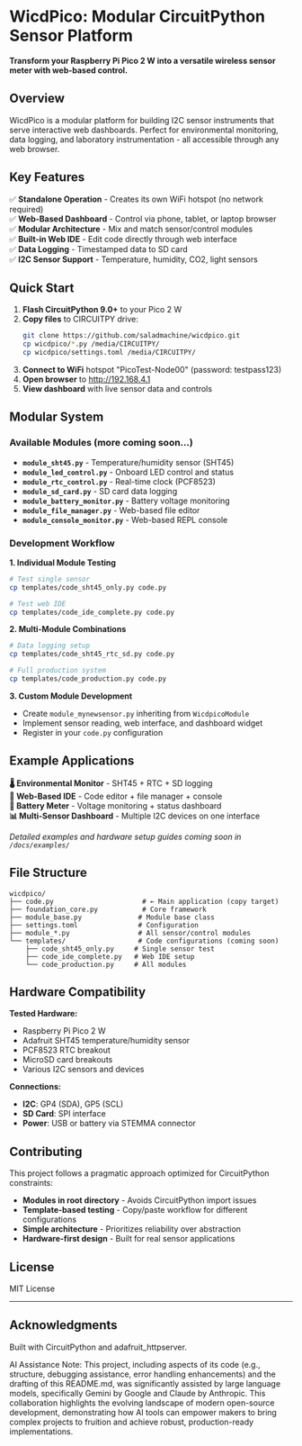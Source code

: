 # WicdPico: Modular CircuitPython Sensor Platform

**Transform your Raspberry Pi Pico 2 W into a versatile wireless sensor meter with web-based control.**

## Overview

WicdPico is a modular platform for building I2C sensor instruments that serve interactive web dashboards. Perfect for environmental monitoring, data logging, and laboratory instrumentation - all accessible through any web browser.

## Key Features

✅ **Standalone Operation** - Creates its own WiFi hotspot (no network required)  
✅ **Web-Based Dashboard** - Control via phone, tablet, or laptop browser  
✅ **Modular Architecture** - Mix and match sensor/control modules  
✅ **Built-in Web IDE** - Edit code directly through web interface  
✅ **Data Logging** - Timestamped data to SD card  
✅ **I2C Sensor Support** - Temperature, humidity, CO2, light sensors  

## Quick Start

1. **Flash CircuitPython 9.0+** to your Pico 2 W
2. **Copy files** to CIRCUITPY drive:
   ```bash
   git clone https://github.com/saladmachine/wicdpico.git
   cp wicdpico/*.py /media/CIRCUITPY/
   cp wicdpico/settings.toml /media/CIRCUITPY/
   ```
3. **Connect to WiFi** hotspot "PicoTest-Node00" (password: testpass123)
4. **Open browser** to http://192.168.4.1
5. **View dashboard** with live sensor data and controls

## Modular System

### Available Modules (more coming soon...)
- **`module_sht45.py`** - Temperature/humidity sensor (SHT45)
- **`module_led_control.py`** - Onboard LED control and status
- **`module_rtc_control.py`** - Real-time clock (PCF8523)
- **`module_sd_card.py`** - SD card data logging
- **`module_battery_monitor.py`** - Battery voltage monitoring
- **`module_file_manager.py`** - Web-based file editor
- **`module_console_monitor.py`** - Web-based REPL console

### Development Workflow

**1. Individual Module Testing**
```bash
# Test single sensor
cp templates/code_sht45_only.py code.py

# Test web IDE  
cp templates/code_ide_complete.py code.py
```

**2. Multi-Module Combinations** 
```bash
# Data logging setup
cp templates/code_sht45_rtc_sd.py code.py

# Full production system
cp templates/code_production.py code.py
```

**3. Custom Module Development**
- Create `module_mynewsensor.py` inheriting from `WicdpicoModule`
- Implement sensor reading, web interface, and dashboard widget
- Register in your `code.py` configuration

## Example Applications

**🌡️ Environmental Monitor** - SHT45 + RTC + SD logging  
**🔧 Web-Based IDE** - Code editor + file manager + console  
**🔋 Battery Meter** - Voltage monitoring + status dashboard  
**📊 Multi-Sensor Dashboard** - Multiple I2C devices on one interface  

*Detailed examples and hardware setup guides coming soon in `/docs/examples/`*

## File Structure

```
wicdpico/
├── code.py                      # ← Main application (copy target)
├── foundation_core.py           # Core framework
├── module_base.py              # Module base class
├── settings.toml               # Configuration
├── module_*.py                 # All sensor/control modules
└── templates/                  # Code configurations (coming soon)
    ├── code_sht45_only.py     # Single sensor test
    ├── code_ide_complete.py   # Web IDE setup
    └── code_production.py     # All modules
```

## Hardware Compatibility

**Tested Hardware:**
- Raspberry Pi Pico 2 W
- Adafruit SHT45 temperature/humidity sensor  
- PCF8523 RTC breakout
- MicroSD card breakouts
- Various I2C sensors and devices

**Connections:**
- **I2C**: GP4 (SDA), GP5 (SCL)
- **SD Card**: SPI interface
- **Power**: USB or battery via STEMMA connector

## Contributing

This project follows a pragmatic approach optimized for CircuitPython constraints:

- **Modules in root directory** - Avoids CircuitPython import issues
- **Template-based testing** - Copy/paste workflow for different configurations  
- **Simple architecture** - Prioritizes reliability over abstraction
- **Hardware-first design** - Built for real sensor applications

## License

MIT License

---

## Acknowledgments
Built with CircuitPython and adafruit_httpserver.

AI Assistance Note: This project, including aspects of its code (e.g., structure, debugging assistance, error handling enhancements) and the drafting of this README.md, was significantly assisted by large language models, specifically Gemini by Google and Claude by Anthropic. This collaboration highlights the evolving landscape of modern open-source development, demonstrating how AI tools can empower makers to bring complex projects to fruition and achieve robust, production-ready implementations.

